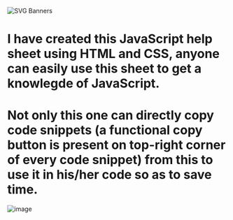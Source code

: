 ![SVG Banners](https://svg-banners.vercel.app/api?type=glitch&text1=JavaScript_Help_Sheet&width=1200&height=200)

# I have created this JavaScript help sheet using HTML and CSS, anyone can easily use this sheet to get a knowlegde of JavaScript.
# Not only this  one can directly copy code snippets (a functional copy button is present on top-right corner of every code snippet) from this to use it in his/her code so as to save time.



![image](https://user-images.githubusercontent.com/96367023/215310530-f7418ae3-360a-456b-a310-c8cced1f1367.png)
